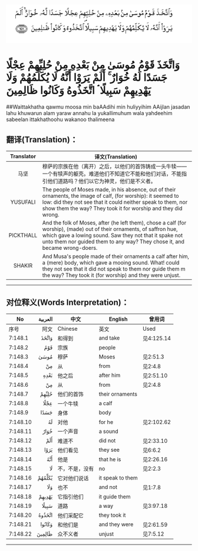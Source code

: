 ![007:148](images/007_148.gif)

# وَاتَّخَذَ قَوْمُ مُوسَىٰ مِنْ بَعْدِهِ مِنْ حُلِيِّهِمْ عِجْلًا جَسَدًا لَهُ خُوَارٌ ۚ أَلَمْ يَرَوْا أَنَّهُ لَا يُكَلِّمُهُمْ وَلَا يَهْدِيهِمْ سَبِيلًا ۘ اتَّخَذُوهُ وَكَانُوا ظَالِمِينَ 

##Waittakhatha qawmu moosa min baAAdihi min huliyyihim AAijlan jasadan lahu khuwarun alam yaraw annahu la yukallimuhum wala yahdeehim sabeelan ittakhathoohu wakanoo thalimeena 

## 翻译(Translation)：

| Translator | 译文(Translation)                                            |
| :--------: | ------------------------------------------------------------ |
|    马坚    | 穆萨的宗族在他（离开）之后，以他们的首饰铸成一头牛犊——一个有犊声的躯壳。难道他们不知道它不能和他们对话，不能指引他们道路吗？他们以它为神灵，他们是不义者。 |
|  YUSUFALI  | The people of Moses made, in his absence, out of their ornaments, the image of calf, (for worship): it seemed to low: did they not see that it could neither speak to them, nor show them the way? They took it for worship and they did wrong. |
| PICKTHALL  | And the folk of Moses, after (he left them), chose a calf (for worship), (made) out of their ornaments, of saffron hue, which gave a lowing sound. Saw they not that it spake not unto them nor guided them to any way? They chose it, and became wrong-doers. |
|   SHAKIR   | And Musa's people made of their ornaments a calf after him, a (mere) body, which gave a mooing sound. What! could they not see that it did not speak to them nor guide them m the way? They took it (for worship) and they were unjust. |

---

## 对位释义(Words Interpretation)：

| No   | العربية | 中文    | English | 曾用词 |
| ---- | ------: | ------- | ------- | ------ |
| 序号 |    阿文 | Chinese | 英文    | Used   |
| 7:148.1  | وَاتَّخَذَ  | 和得到         | and take         | 见4:125.14 |
| 7:148.2  | قَوْمُ    | 宗族           | people           |            |
| 7:148.3  | مُوسَىٰ   | 穆萨           | Moses            | 见2:51.3   |
| 7:148.4  | مِنْ     | 从             | from             | 见2:4.8    |
| 7:148.5  | بَعْدِهِ   | 他之后         | after him        | 见2:51.10  |
| 7:148.6  | مِنْ     | 从             | from             | 见2:4.8    |
| 7:148.7  | حُلِيِّهِمْ  | 他们的首饰     | their ornaments  |            |
| 7:148.8  | عِجْلًا   | 一个牛犊       | a calf           |            |
| 7:148.9  | جَسَدًا   | 身体           | body             |            |
| 7:148.10 | لَهُ     | 对他           | for he           | 见2:102.62 |
| 7:148.11 | خُوَارٌ   | 一个声音       | a sound          |            |
| 7:148.12 | أَلَمْ    | 难道不         | did not          | 见2:33.10  |
| 7:148.13 | يَرَوْا   | 他们看见       | they see         | 见6:6.2    |
| 7:148.14 | أَنَّهُ    | 他是           | that he is       | 见2:26.16  |
| 7:148.15 | لَا     | 不，不是，没有 | no               | 见2:2.3    |
| 7:148.16 | يُكَلِّمُهُمْ | 它对他们说话   | it speak to them |            |
| 7:148.17 | وَلَا    | 也不           | and not          | 见1:7.8    |
| 7:148.18 | يَهْدِيهِمْ | 它指引他们     | it guide them    |            |
| 7:148.19 | سَبِيلًا  | 道路           | a way            | 见3:97.18  |
| 7:148.20 | اتَّخَذُوهُ | 他们采配它     | they took it     |            |
| 7:148.21 | وَكَانُوا | 和他们是       | and they were    | 见2:61.59  |
| 7:148.22 | ظَالِمِينَ | 众不义者       | unjust           | 见7:5.12   |

---